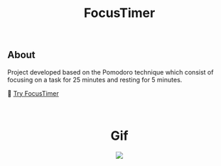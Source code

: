 <div align="center">
  <h1>FocusTimer</h1>
</div>

<br>

## About

Project developed based on the Pomodoro technique which consist of focusing on a task for 25 minutes and resting for 5 minutes.

:link: [Try FocusTimer]()

<br>

<div align="center">
  <h1>Gif</h1>
  <img src="https://user-images.githubusercontent.com/73083955/180661109-859b4da9-f56e-4f31-b730-f32db918c5e4.gif" />
</div>
